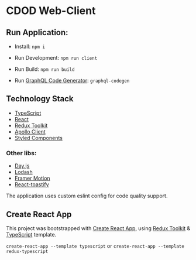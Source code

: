 # CDOD Web-Client

## Run Application:

* Install: `npm i`

* Run Development: `npm run client`

* Run Build: `npm run build`

* Run [GraphQL Code Generator](https://www.the-guild.dev/graphql/codegen/docs/getting-started): `graphql-codegen`

## Technology Stack

* [TypeScript](https://www.typescriptlang.org/)
* [React](https://reactjs.org/)
* [Redux Toolkit](https://redux-toolkit.js.org/)
* [Apollo Client](https://www.apollographql.com/apollo-client/)
* [Styled Components](https://styled-components.com/)

### Other libs:

* [Day.js](https://day.js.org/)
* [Lodash](https://lodash.com/)
* [Framer Motion](https://www.framer.com/docs/)
* [React-toastify](https://fkhadra.github.io/react-toastify/introduction/)

The application uses custom eslint config for code quality support.

## Create React App

This project was bootstrapped with [Create React App](https://github.com/facebook/create-react-app), using
[Redux Toolkit](https://redux-toolkit.js.org/) & [TypeScript](https://www.typescriptlang.org/) template.

`create-react-app --template typescript`
or
`create-react-app --template redux-typescript`
